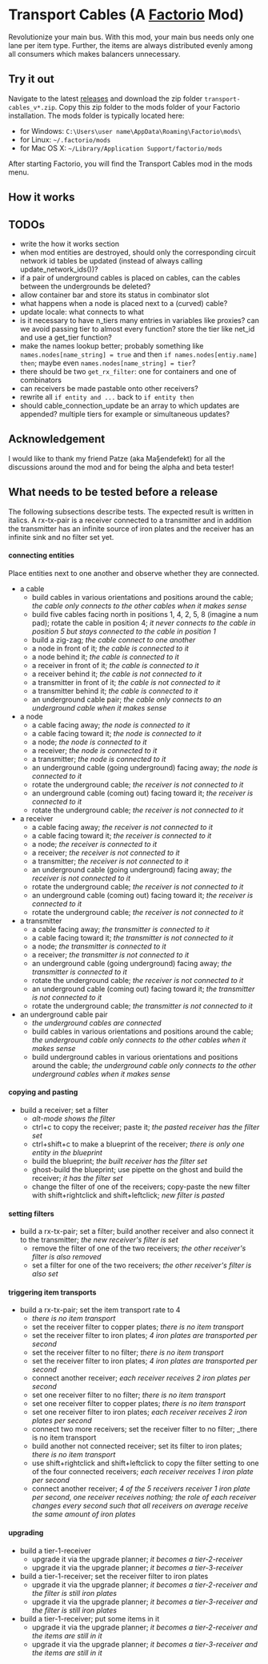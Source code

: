 # Transport Cables (A [Factorio](https://www.factorio.com/) Mod)

Revolutionize your main bus.
With this mod, your main bus needs only one lane per item type.
Further, the items are always distributed evenly among all consumers
which makes balancers unnecessary.

## Try it out

Navigate to the latest [releases](https://github.com/michael-koller-91/transport-cables/releases)
and download the zip folder `transport-cables_v*.zip`.
Copy this zip folder to the mods folder of your Factorio installation.
The mods folder is typically located here:
* for Windows: `C:\Users\user name\AppData\Roaming\Factorio\mods\`
* for Linux: `~/.factorio/mods`
* for Mac OS X: `~/Library/Application Support/factorio/mods`

After starting Factorio, you will find the Transport Cables mod in the mods menu.

## How it works

## TODOs

* write the how it works section
* when mod entities are destroyed, should only the corresponding circuit network id tables be updated (instead of always calling update_network_ids())?
* if a pair of underground cables is placed on cables, can the cables between the undergrounds be deleted?
* allow container bar and store its status in combinator slot
* what happens when a node is placed next to a (curved) cable?
* update locale: what connects to what
* is it necessary to have n_tiers many entries in variables like proxies? can we avoid passing tier to almost every function? store the tier like net_id and use a get_tier function?
* make the names lookup better; probably something like `names.nodes[name_string] = true` and then `if names.nodes[entiy.name] then`; maybe even `names.nodes[name_string] = tier`?
* there should be two `get_rx_filter`: one for containers and one of combinators
* can receivers be made pastable onto other receivers?
* rewrite all `if entity and ...` back to `if entity then`
* should cable_connection_update be an array to which updates are appended? multiple tiers for example or simultaneous updates?

## Acknowledgement

I would like to thank my friend Patze (aka Ma§endefekt) for all the discussions around the mod
and for being the alpha and beta tester!

## What needs to be tested before a release

The following subsections describe tests.
The expected result is written in italics.
A rx-tx-pair is a receiver connected to a transmitter and in addition the transmitter has an infinite source of iron plates
and the receiver has an infinite sink and no filter set yet.

#### connecting entities
Place entities next to one another and observe whether they are connected.

* a cable
    * build cables in various orientations and positions around the cable; _the cable only connects to the other cables when it makes sense_
    * build five cables facing north in positions 1, 4, 2, 5, 8 (imagine a num pad); rotate the cable in position 4; _it never connects to the cable in position 5 but stays connected to the cable in position 1_
    * build a zig-zag; _the cable connect to one another_
    * a node in front of it; _the cable is connected to it_
    * a node behind it; _the cable is connected to it_
    * a receiver in front of it; _the cable is connected to it_
    * a receiver behind it; _the cable is not connected to it_
    * a transmitter in front of it; _the cable is not connected to it_
    * a transmitter behind it; _the cable is connected to it_
    * an underground cable pair; _the cable only connects to an underground cable when it makes sense_
* a node
    * a cable facing away; _the node is connected to it_
    * a cable facing toward it; _the node is connected to it_
    * a node; _the node is connected to it_
    * a receiver; _the node is connected to it_
    * a transmitter; _the node is connected to it_
    * an underground cable (going underground) facing away; _the node is connected to it_
    * rotate the underground cable; _the receiver is not connected to it_
    * an underground cable (coming out) facing toward it; _the receiver is connected to it_
    * rotate the underground cable; _the receiver is not connected to it_
* a receiver
    * a cable facing away; _the receiver is not connected to it_
    * a cable facing toward it; _the receiver is connected to it_
    * a node; _the receiver is connected to it_
    * a receiver; _the receiver is not connected to it_
    * a transmitter; _the receiver is not connected to it_
    * an underground cable (going underground) facing away; _the receiver is not connected to it_
    * rotate the underground cable; _the receiver is not connected to it_
    * an underground cable (coming out) facing toward it; _the receiver is connected to it_
    * rotate the underground cable; _the receiver is not connected to it_
* a transmitter
    * a cable facing away; _the transmitter is connected to it_
    * a cable facing toward it; _the transmitter is not connected to it_
    * a node; _the transmitter is connected to it_
    * a receiver; _the transmitter is not connected to it_
    * an underground cable (going underground) facing away; _the transmitter is connected to it_
    * rotate the underground cable; _the receiver is not connected to it_
    * an underground cable (coming out) facing toward it; _the transmitter is not connected to it_
    * rotate the underground cable; _the transmitter is not connected to it_
* an underground cable pair
    * _the underground cables are connected_
    * build cables in various orientations and positions around the cable; _the underground cable only connects to the other cables when it makes sense_
    * build underground cables in various orientations and positions around the cable; _the underground cable only connects to the other underground cables when it makes sense_

#### copying and pasting
* build a receiver; set a filter
    * _alt-mode shows the filter_
    * ctrl+c to copy the receiver; paste it; _the pasted receiver has the filter set_
    * ctrl+shift+c to make a blueprint of the receiver; _there is only one entity in the blueprint_
    * build the blueprint; _the built receiver has the filter set_
    * ghost-build the blueprint; use pipette on the ghost and build the receiver; _it has the filter set_
    * change the filter of one of the receivers; copy-paste the new filter with shift+rightclick and shift+leftclick; _new filter is pasted_

#### setting filters
* build a rx-tx-pair; set a filter; build another receiver and also connect it to the transmitter; _the new receiver's filter is set_
    * remove the filter of one of the two receivers; _the other receiver's filter is also removed_
    * set a filter for one of the two receivers; _the other receiver's filter is also set_

#### triggering item transports
* build a rx-tx-pair; set the item transport rate to 4
    * _there is no item transport_
    * set the receiver filter to copper plates; _there is no item transport_
    * set the receiver filter to iron plates; _4 iron plates are transported per second_
    * set the receiver filter to no filter; _there is no item transport_
    * set the receiver filter to iron plates; _4 iron plates are transported per second_
    * connect another receiver; _each receiver receives 2 iron plates per second_
    * set one receiver filter to no filter; _there is no item transport_
    * set one receiver filter to copper plates; _there is no item transport_
    * set one receiver filter to iron plates; _each receiver receives 2 iron plates per second_
    * connect two more receivers; set the receiver filter to no filter; _there is no item transport
    * build another not connected receiver; set its filter to iron plates; _there is no item transport_
    * use shift+rightclick and shift+leftclick to copy the filter setting to one of the four connected receivers; _each receiver receives 1 iron plate per second_
    * connect another receiver; _4 of the 5 receivers receiver 1 iron plate per second, one receiver receives nothing; the role of each receiver changes every second such that all receivers on average receive the same amount of iron plates_

#### upgrading
* build a tier-1-receiver
    * upgrade it via the upgrade planner; _it becomes a tier-2-receiver_
    * upgrade it via the upgrade planner; _it becomes a tier-3-receiver_
* build a tier-1-receiver; set the receiver filter to iron plates
    * upgrade it via the upgrade planner; _it becomes a tier-2-receiver and the filter is still iron plates_
    * upgrade it via the upgrade planner; _it becomes a tier-3-receiver and the filter is still iron plates_
* build a tier-1-receiver; put some items in it
    * upgrade it via the upgrade planner; _it becomes a tier-2-receiver and the items are still in it_
    * upgrade it via the upgrade planner; _it becomes a tier-3-receiver and the items are still in it_
